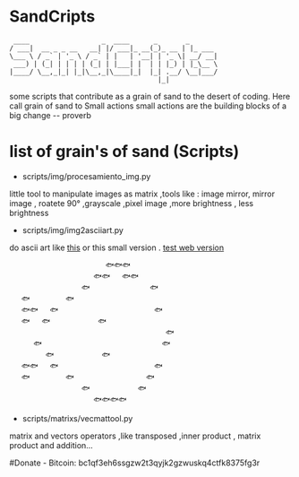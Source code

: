 # SandCripts 
	 ____                  _  ____      _       _       
	/ ___|  __ _ _ __   __| |/ ___|_ __(_)_ __ | |_ ___ 
	\___ \ / _` | '_ \ / _` | |   | '__| | '_ \| __/ __|
	 ___) | (_| | | | | (_| | |___| |  | | |_) | |_\__ \
	|____/ \__,_|_| |_|\__,_|\____|_|  |_| .__/ \__|___/
	                                     |_|            
some scripts that contribute as a grain of sand to the desert of coding.
Here call  grain of sand to Small actions 
	small actions are the building blocks of a big change -- proverb
# list of grain's of sand (Scripts)

- scripts/img/procesamiento_img.py

little tool to manipulate images as matrix ,tools like : image mirror, mirror image , roatete 90° ,grayscale ,pixel image ,more brightness , less brightness

- scripts/img/img2asciiart.py

do ascii art like [this](https://pastebin.com/R5LStkU7) or this small version . [test web version](https://jero98772.pythonanywhere.com/proyects/img2asciiart.html)

	                        🐟️🐟️🐟️            
	                     🐟️🐟️   🐟️🐟️         
	                  🐟️               🐟️      
	   🐟️         🐟️                           
	   🐟️🐟️   🐟️                        🐟️   
	   🐟️   🐟️            🐟️                  
	                                       🐟️   
	      🐟️                              🐟️   
	         🐟️            🐟️                  
	   🐟️🐟️   🐟️                        🐟️   
	   🐟️         🐟️                  🐟️      
	                  🐟️            🐟️         
	                     🐟️🐟️🐟️🐟️            
	                                             


- scripts/matrixs/vecmattool.py

matrix and vectors operators ,like transposed ,inner product , matrix product and addition... 

#Donate
	- Bitcoin: bc1qf3eh6ssgzw2t3qyjk2gzwuskq4ctfk8375fg3r
